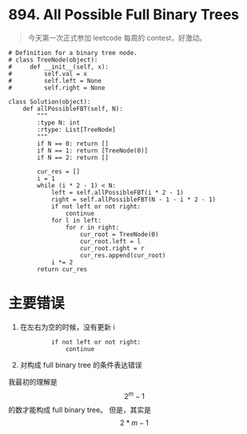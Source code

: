 # 894. All Possible Full Binary Trees
> 今天第一次正式参加 leetcode 每周的 contest，好激动。

```
# Definition for a binary tree node.
# class TreeNode(object):
#     def __init__(self, x):
#         self.val = x
#         self.left = None
#         self.right = None

class Solution(object):
    def allPossibleFBT(self, N):
        """
        :type N: int
        :rtype: List[TreeNode]
        """
        if N == 0: return []
        if N == 1: return [TreeNode(0)]
        if N == 2: return []

        cur_res = []
        i = 1
        while (i * 2 - 1) < N:
            left = self.allPossibleFBT(i * 2 - 1)
            right = self.allPossibleFBT(N - 1 - i * 2 - 1)
            if not left or not right:
                continue
            for l in left:
                for r in right:
                    cur_root = TreeNode(0)
                    cur_root.left = l
                    cur_root.right = r
                    cur_res.append(cur_root)
            i *= 2
        return cur_res
```

# 主要错误
1. 在左右为空的时候，没有更新 i

```
            if not left or not right:
                continue
```

2. 对构成 full binary tree 的条件表达错误

我最初的理解是 $$2^m - 1$$ 的数才能构成 full binary tree。
但是，其实是 $$2 * m - 1$$ 
